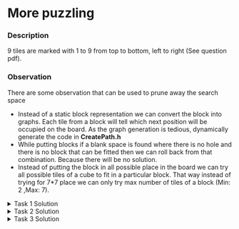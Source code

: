 # More puzzling

### Description
9 tiles are marked with 1 to 9 from top to bottom, left to right (See question pdf).

### Observation

There are some observation that can be used to prune away the search space

- Instead of a static block representation we can convert the block into graphs. Each tile from a block will tell which next position will be occupied on the board. As the graph
generation is tedious, dynamically generate the code in <b>CreatePath.h</b>
- While putting blocks if a blank space is found where there is no hole and there is no block that can be fitted then we can roll back from that combination. Because there will be no
solution.
- Instead of putting the block in all possible place in the board we can try all possible tiles of a cube to fit in a particular block. That way instead of trying for 7*7 place we can only
try max number of tiles of a block (Min: 2 ,Max: 7).


<details><summary>Task 1 Solution</summary>
<p>
<pre>
For Hole: H1(0,3):
1 6 6 # 5 5 5
1 4 6 6 5 5 3
4 4 4 6 5 2 3
4 4 4 7 2 2 3
4 8 7 7 2 2 3
8 8 8 7 9 2 3
8 8 8 9 9 9 9

For Hole: H2(1,0):
1 1 3 3 3 3 3
\# 4 4 6 5 5 5
4 4 4 6 6 5 5
2 4 4 4 6 6 5
2 2 7 7 7 8 8
2 2 9 7 8 8 8
2 9 9 9 9 8 8

For Hole: H3(1,4):
1 3 3 3 3 3 2
1 4 4 6 # 2 2
4 4 4 6 6 2 2
9 4 4 4 6 6 2
9 9 8 7 7 7 5
9 8 8 8 7 5 5
9 8 8 8 5 5 5

For Hole: H4(1,5):
1 5 5 5 6 6 9
1 5 5 6 6 # 9
3 5 4 6 7 9 9
3 4 4 4 7 7 9
3 4 4 4 7 8 8
3 4 2 2 8 8 8
3 2 2 2 2 8 8

For Hole: H5(3,2):
1 8 8 9 9 9 9
1 8 8 8 4 9 3
2 8 8 4 4 4 3
2 2 # 4 4 4 3
2 2 5 4 6 6 3
2 5 5 6 6 7 3
5 5 5 6 7 7 7

For Hole: H6(3,3):
1 3 3 3 3 3 6
1 9 9 9 9 6 6
8 8 8 9 6 6 2
8 8 8 # 4 2 2
5 8 4 4 4 2 2
5 5 4 4 4 7 2
5 5 5 4 7 7 7

For Hole: H7(4,1):
1 5 5 5 7 7 7
1 5 5 6 6 7 3
9 5 8 8 6 6 3
9 9 8 8 8 6 3
9 # 8 8 4 4 3
9 2 2 4 4 4 3
2 2 2 2 4 4 4

For Hole: H8(4,4):
1 2 2 2 2 6 6
1 4 2 2 6 6 5
4 4 4 9 6 5 5
4 4 4 9 5 5 5
4 7 9 9 # 8 8
7 7 7 9 8 8 8
3 3 3 3 3 8 8

For Hole: H9(4,6):
1 3 3 3 3 3 9
1 4 2 2 2 2 9
4 4 4 2 2 9 9
4 4 4 5 5 5 9
4 6 6 5 5 8 #
6 6 7 5 8 8 8
6 7 7 7 8 8 8

For Hole: H10(5,3):
1 3 3 3 3 3 4
1 8 8 8 4 4 4
2 8 8 8 4 4 4
2 2 8 6 6 4 7
2 2 6 6 5 7 7
2 9 6 # 5 5 7
9 9 9 9 5 5 5

For Hole: H11(6,0):
1 2 2 2 2 6 6
1 9 2 2 6 6 3
9 9 9 9 6 4 3
5 5 5 4 4 4 3
5 5 8 4 4 4 3
5 8 8 8 4 7 3
\# 8 8 8 7 7 7

For Hole: H12(6,4):
1 3 3 3 3 3 9
1 4 2 2 2 2 9
4 4 4 2 2 9 9
4 4 4 5 5 5 9
4 6 6 5 5 8 8
6 6 7 5 8 8 8
6 7 7 7 # 8 8

For Hole: H13(6,5):
1 3 3 3 3 3 5
1 4 7 7 7 5 5
4 4 4 7 5 5 5
4 4 4 8 8 8 9
4 6 6 8 8 8 9
6 6 2 2 8 9 9
6 2 2 2 2 # 9
</pre>
</p>
</details>

<details><summary>Task 2 Solution</summary>
<p>
<pre>
Total Solution for Hole: H1(0,3): 38
Total Solution for Hole: H2(1,0): 92
Total Solution for Hole: H3(1,4): 45
Total Solution for Hole: H4(1,5): 26
Total Solution for Hole: H5(3,2): 50
Total Solution for Hole: H6(3,3): 12
Total Solution for Hole: H7(4,1): 43
Total Solution for Hole: H8(4,4): 37
Total Solution for Hole: H9(4,6): 18
Total Solution for Hole: H10(5,3): 70
Total Solution for Hole: H11(6,0): 181
Total Solution for Hole: H12(6,4): 17
Total Solution for Hole: H13(6,5): 67
</pre>
</p>
</details>

<details><summary>Task 3 Solution</summary>
<p>
<pre>
All cells can contain holes with a puzzle
</pre>
</p>
</details>